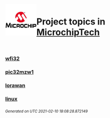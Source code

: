 <img align="left" width="100" height="100" src="logo.jpg">

# Project topics in [MicrochipTech](https://github.com/MicrochipTech)<br/><br/>

### [wfi32](wfi32)
### [pic32mzw1](pic32mzw1)
### [lorawan](lorawan)
### [linux](linux)


<sub><i>Generated on UTC 2021-02-10 18:08:28.872149</i></sub>

